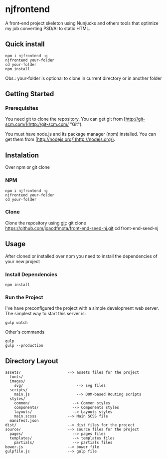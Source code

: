 # njfrontend
A front-end project skeleton using Nunjucks and others tools that optimize my job converting PSD/AI to static HTML.

## Quick install
    npm i njfrontend -g
    njfrontend your-folder
    cd your-folder
    npm install

Obs.: your-folder is optional to clone in current directory or in another folder

## Getting Started

### Prerequisites
You need git to clone the repository. You can get git from [http://git-scm.com/](http://git-scm.com/ "Git").

You must have node.js and its package manager (npm) installed. You can get them from [http://nodejs.org/](http://nodejs.org/).

## Instalation
Over npm or git clone

### NPM
    npm i njfrontend -g
    njfrontend your-folder
    cd your-folder

### Clone
Clone the repository using [git](http://git-scm.com/ "Git"):
    git clone https://github.com/joaodfmota/front-end-seed-nj.git
    cd front-end-seed-nj

## Usage
After cloned or installed over npm you need to install the dependencies of your new project

### Install Dependencies
    npm install

### Run the Project
I've have preconfigured the project with a simple development web server. The simplest way to start this server is:

    gulp watch

Other's commands

    gulp
    gulp --production

## Directory Layout
    assets/                     --> assets files for the project
      fonts/                   
      images/
        svg/                        --> svg files
      scripts/
        main.js                     --> DOM-based Routing scripts
      styles/
        common/                   --> Common styles
        components/               --> Components styles
        layouts/                  --> Layouts styles
        main.scsss              --> Main SCSS file
      manifest.json             
    dist/                       --> dist files for the project
    source/                     --> source files for the project
      pages/                      --> pages files
      templates/                  --> templates files
        partials/                 --> partials files
    bower.js                    --> bower file
    gulpfile.js                 --> gulp file  